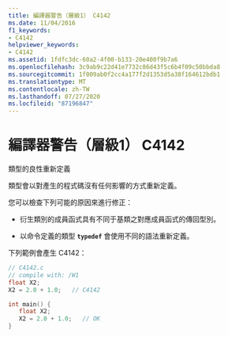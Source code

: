 ```yaml
---
title: 編譯器警告（層級1） C4142
ms.date: 11/04/2016
f1_keywords:
- C4142
helpviewer_keywords:
- C4142
ms.assetid: 1fdfc3dc-60a2-4f00-b133-20e400f9b7a6
ms.openlocfilehash: 3c9ab9c22d41e7732c86d43f5c6b4f09c50bbda8
ms.sourcegitcommit: 1f009ab0f2cc4a177f2d1353d5a38f164612bdb1
ms.translationtype: MT
ms.contentlocale: zh-TW
ms.lasthandoff: 07/27/2020
ms.locfileid: "87196847"
---
```

# <a name="compiler-warning-level-1-c4142"></a>編譯器警告（層級1） C4142

類型的良性重新定義

類型會以對產生的程式碼沒有任何影響的方式重新定義。

您可以檢查下列可能的原因來進行修正：

- 衍生類別的成員函式具有不同于基類之對應成員函式的傳回型別。

- 以命令定義的類型 **`typedef`** 會使用不同的語法重新定義。

下列範例會產生 C4142：

```c
// C4142.c
// compile with: /W1
float X2;
X2 = 2.0 + 1.0;   // C4142

int main() {
   float X2;
   X2 = 2.0 + 1.0;   // OK
}
```
